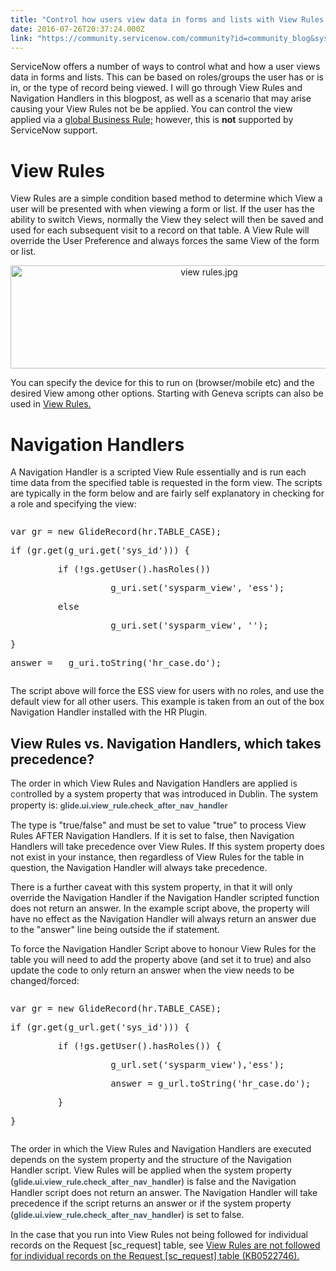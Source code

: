 ```yaml
---
title: "Control how users view data in forms and lists with View Rules and Navigation Handlers"
date: 2016-07-26T20:37:24.000Z
link: "https://community.servicenow.com/community?id=community_blog&sys_id=9d8d2669dbd0dbc01dcaf3231f9619ae"
---
```

<p>ServiceNow offers a number of ways to control what and how a user views data in forms and lists. This can be based on roles/groups the user has or is in, or the type of record being viewed. I will go through View Rules and Navigation Handlers in this blogpost, as well as a scenario that may arise causing your View Rules not be be applied. You can control the view applied via a <a title="ocs.servicenow.com/bundle/geneva-servicenow-platform/page/script/useful_scripts/reference/r_RestrictFormViewsByRole.html" href="https://docs.servicenow.com/bundle/geneva-servicenow-platform/page/script/useful_scripts/reference/r_RestrictFormViewsByRole.html">global Business Rule;</a> however, this is <strong>not</strong> supported by ServiceNow support.</p><p></p><h1>View Rules</h1><p>View Rules are a simple condition based method to determine which View a user will be presented with when viewing a form or list. If the user has the ability to switch Views, normally the View they select will then be saved and used for each subsequent visit to a record on that table. A View Rule will override the User Preference and always forces the same View of the form or list.</p><p></p><p style="text-align: center;"><img   alt="view rules.jpg" class="image-1 jive-image" src="00a7b739db145704ed6af3231f9619ae.iix" style="width: 620px; height: 165px;"/></p><p></p><p>You can specify the device for this to run on (browser/mobile etc) and the desired View among other options. Starting with Geneva scripts can also be used in <a title="ocs.servicenow.com/bundle/helsinki-it-service-management/page/administer/navigation-and-ui/concept/c_ViewManagement.html" href="https://docs.servicenow.com/bundle/helsinki-it-service-management/page/administer/navigation-and-ui/concept/c_ViewManagement.html">View Rules. </a></p><p></p><h1>Navigation Handlers</h1><p>A Navigation Handler is a scripted View Rule essentially and is run each time data from the specified table is requested in the form view. The scripts are typically in the form below and are fairly self explanatory in checking for a role and specifying the view:</p><pre __default_attr="java" __jive_macro_name="code" class="jive_macro_code _jivemacro_uid_14672128931128316 jive_text_macro" data-renderedposition="527.0880737304688_7.997159004211426_1192_201" jivemacro_uid="_14672128931128316"><p>var gr = new GlideRecord(hr.TABLE_CASE);</p><p>if (gr.get(g_uri.get('sys_id'))) {</p><p>         if (!gs.getUser().hasRoles()) </p><p>                   g_uri.set('sysparm_view', 'ess');</p><p>         else</p><p>                   g_uri.set('sysparm_view', '');</p><p>}</p><p></p><p></p><p>answer =   g_uri.toString('hr_case.do');</p><p></p><p></p><p></p></pre><p>The script above will force the ESS view for users with no roles, and use the default view for all other users. This example is taken from an out of the box Navigation Handler installed with the HR Plugin.</p><p></p><h2>View Rules vs. Navigation Handlers, which takes precedence?</h2><p>The order in which View Rules and Navigation Handlers are applied <span style="color: #3d3d3d;"><span style="color: #303030;">is</span> con</span>trolled by a system property that was introduced in Dublin. The system property is: <span style="color: #485563; font-family: SourceSansPro, 'Helvetica Neue', Arial; font-size: 13px;"><strong>glide.ui.view_rule.check_after_nav_handler</strong></span></p><p></p><p>The type is "true/false" and must be set to value "true" to process View Rules AFTER Navigation Handlers. If it is set to false, then Navigation Handlers will take precedence over View Rules. If this system property does not exist in your instance, then regardless of View Rules for the table in question, the Navigation Handler will always take precedence.</p><p></p><p>There is a further caveat with this system property, in that it will only override the Navigation Handler if the Navigation Handler scripted function does not return an answer. In the example script above, the property will have no effect as the Navigation Handler will always return an answer due to the "answer" line being outside the if statement.</p><p></p><p>To force the Navigation Handler Script above to honour View Rules for the table you will need to add the property above (and set it to true) and also update the code to only return an answer when the view needs to be changed/forced:</p><pre __default_attr="java" __jive_macro_name="code" class="jive_macro_code _jivemacro_uid_14672131631203943 jive_text_macro" data-renderedposition="1037.0880126953125_7.997159004211426_1192_108" jivemacro_uid="_14672131631203943"><p>var gr = new GlideRecord(hr.TABLE_CASE);</p><p>if (gr.get(g_url.get('sys_id'))) {</p><p>         if (!gs.getUser().hasRoles()) {</p><p>                   g_url.set('sysparm_view'),'ess');</p><p>                   answer = g_url.toString('hr_case.do');</p><p>         }</p><p>}</p></pre><p></p><p>The order in which the View Rules and Navigation Handlers are executed depends on the system property and the structure of the Navigation Handler script. View Rules will be applied when the system property (<span style="color: #485563; font-family: SourceSansPro, 'Helvetica Neue', Arial; font-size: 13px;"><strong>glide.ui.view_rule.check_after_nav_handler</strong></span>) is false and the Navigation Handler script does not return an answer. The Navigation Handler will take precedence if the script returns an answer or if the system property (<span style="color: #485563; font-family: SourceSansPro, 'Helvetica Neue', Arial; font-size: 13px;"><strong>glide.ui.view_rule.check_after_nav_handler</strong></span>) is set to false.</p><p></p><p></p><p>In the case that you run into View Rules not being followed for individual records on the Request [sc_request] table, see <a href="https://hi.service-now.com/kb_view.do?sysparm_article=KB0522746" title="https://hi.service-now.com/kb_view.do?sysparm_article=KB0522746">View Rules are not followed for individual records on the Request [sc_request] table (KB0522746). </a></p>